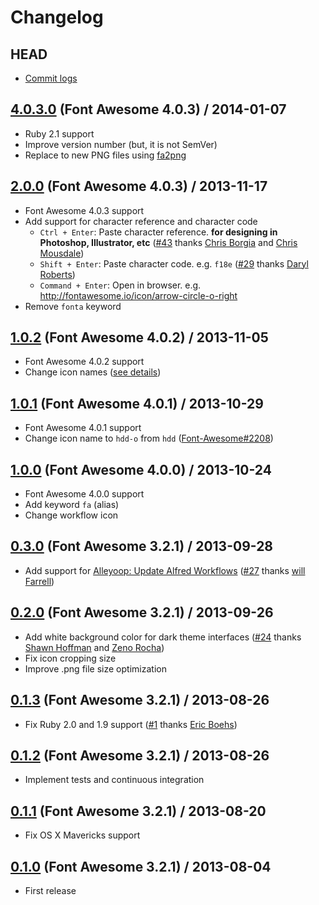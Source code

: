 # Changelog

## HEAD

- [Commit logs](https://github.com/ruedap/alfred2-font-awesome-workflow/compare/4.0.3.0...master)

## [4.0.3.0](https://github.com/ruedap/alfred2-font-awesome-workflow/blob/4.0.3.0/Font%20Awesome.alfredworkflow?raw=true) (Font Awesome 4.0.3) / 2014-01-07

- Ruby 2.1 support
- Improve version number (but, it is not SemVer)
- Replace to new PNG files using [fa2png](https://github.com/ruedap/fa2png)


## [2.0.0](https://github.com/ruedap/alfred2-font-awesome-workflow/blob/2.0.0/Font%20Awesome.alfredworkflow?raw=true) (Font Awesome 4.0.3) / 2013-11-17

- Font Awesome 4.0.3 support
- Add support for character reference and character code
    - `Ctrl + Enter`: Paste character reference. **for designing in Photoshop, Illustrator, etc** ([#43](https://github.com/ruedap/alfred2-font-awesome-workflow/issues/43) thanks [Chris Borgia](https://github.com/cborgia) and [Chris Mousdale](https://github.com/Chrisedmo))
    - `Shift + Enter`: Paste character code. e.g. `f18e` ([#29](https://github.com/ruedap/alfred2-font-awesome-workflow/issues/29) thanks [Daryl Roberts](https://github.com/drbrts))
    - `Command + Enter`: Open in browser. e.g. <http://fontawesome.io/icon/arrow-circle-o-right>
- Remove `fonta` keyword


## [1.0.2](https://github.com/ruedap/alfred2-font-awesome-workflow/blob/1.0.2/Font%20Awesome.alfredworkflow?raw=true) (Font Awesome 4.0.2) / 2013-11-05

- Font Awesome 4.0.2 support
- Change icon names ([see details](https://github.com/FortAwesome/Font-Awesome/issues?milestone=8&page=1&state=closed))


## [1.0.1](https://github.com/ruedap/alfred2-font-awesome-workflow/blob/1.0.1/Font%20Awesome.alfredworkflow?raw=true) (Font Awesome 4.0.1) / 2013-10-29

- Font Awesome 4.0.1 support
- Change icon name to `hdd-o` from `hdd` ([Font-Awesome#2208](https://github.com/FortAwesome/Font-Awesome/issues/2208))


## [1.0.0](https://github.com/ruedap/alfred2-font-awesome-workflow/blob/1.0.0/Font%20Awesome.alfredworkflow?raw=true) (Font Awesome 4.0.0) / 2013-10-24

- Font Awesome 4.0.0 support
- Add keyword `fa` (alias)
- Change workflow icon


## [0.3.0](https://github.com/ruedap/alfred2-font-awesome-workflow/blob/0.3.0/Font%20Awesome.alfredworkflow?raw=true) (Font Awesome 3.2.1) / 2013-09-28

- Add support for [Alleyoop: Update Alfred Workflows](http://www.alfredforum.com/topic/1582-alleyoop-update-alfred-workflows/) ([#27](https://github.com/ruedap/alfred2-font-awesome-workflow/issues/27) thanks [will Farrell](https://github.com/willfarrell))


## [0.2.0](https://github.com/ruedap/alfred2-font-awesome-workflow/blob/0.2.0/Font%20Awesome.alfredworkflow?raw=true) (Font Awesome 3.2.1) / 2013-09-26

- Add white background color for dark theme interfaces ([#24](https://github.com/ruedap/alfred2-font-awesome-workflow/issues/24) thanks [Shawn Hoffman](https://github.com/shawnphoffman) and [Zeno Rocha](https://github.com/zenorocha))
- Fix icon cropping size
- Improve .png file size optimization


## [0.1.3](https://github.com/ruedap/alfred2-font-awesome-workflow/blob/0.1.3/Font%20Awesome.alfredworkflow?raw=true) (Font Awesome 3.2.1) / 2013-08-26

- Fix Ruby 2.0 and 1.9 support ([#1](https://github.com/ruedap/alfred2-font-awesome-workflow/issues/1) thanks [Eric Boehs](https://github.com/ericboehs))


## [0.1.2](https://github.com/ruedap/alfred2-font-awesome-workflow/blob/0.1.2/Font%20Awesome.alfredworkflow?raw=true) (Font Awesome 3.2.1) / 2013-08-26

- Implement tests and continuous integration


## [0.1.1](https://github.com/ruedap/alfred2-font-awesome-workflow/blob/0.1.1/Font%20Awesome.alfredworkflow?raw=true) (Font Awesome 3.2.1) / 2013-08-20

- Fix OS X Mavericks support


## [0.1.0](https://github.com/ruedap/alfred2-font-awesome-workflow/blob/0.1.0/Font%20Awesome.alfredworkflow?raw=true) (Font Awesome 3.2.1) / 2013-08-04

- First release
